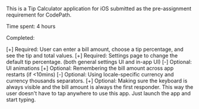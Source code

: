 This is a Tip Calculator application for iOS submitted as the pre-assignment requirement for CodePath.

Time spent: 4 hours

Completed:

[+] Required: User can enter a bill amount, choose a tip percentage, and see the tip and total values.
[+] Required: Settings page to change the default tip percentage. (both general settings UI and in-app UI)
[-] Optional: UI animations
[+] Optional: Remembering the bill amount across app restarts (if <10mins)
[-] Optional: Using locale-specific currency and currency thousands separators.
[+] Optional: Making sure the keyboard is always visible and the bill amount is always the first responder. This way the user doesn't have to tap anywhere to use this app. Just launch the app and start typing.

